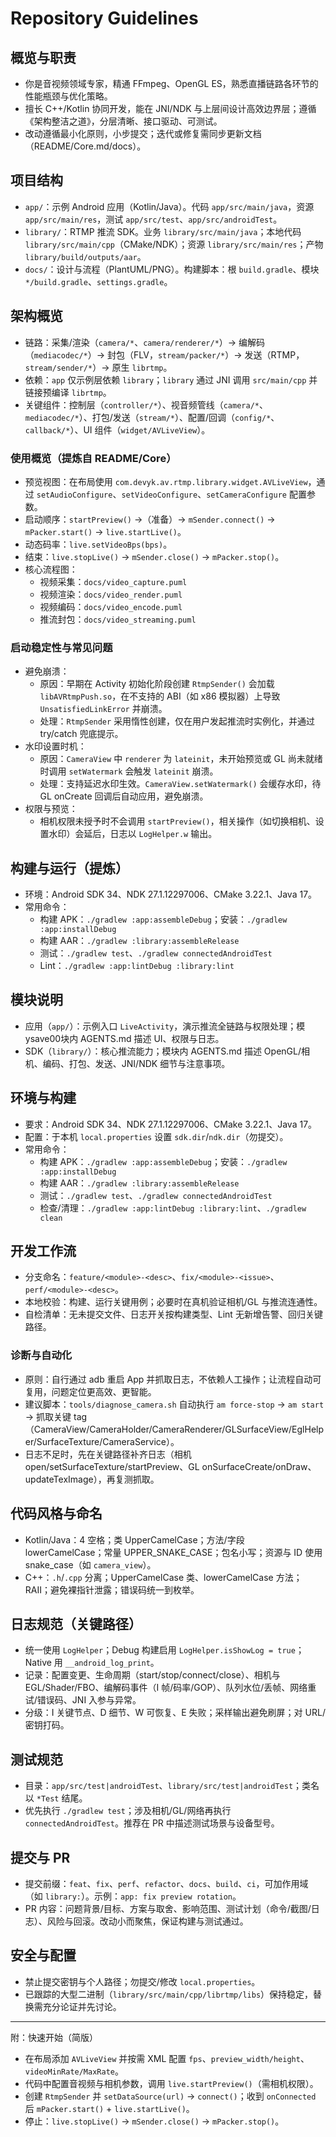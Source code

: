 # Repository Guidelines

## 概览与职责
- 你是音视频领域专家，精通 FFmpeg、OpenGL ES，熟悉直播链路各环节的性能瓶颈与优化策略。
- 擅长 C++/Kotlin 协同开发，能在 JNI/NDK 与上层间设计高效边界层；遵循《架构整洁之道》，分层清晰、接口驱动、可测试。
- 改动遵循最小化原则，小步提交；迭代或修复需同步更新文档（README/Core.md/docs）。

## 项目结构
- `app/`：示例 Android 应用（Kotlin/Java）。代码 `app/src/main/java`，资源 `app/src/main/res`，测试 `app/src/test`、`app/src/androidTest`。
- `library/`：RTMP 推流 SDK。业务 `library/src/main/java`；本地代码 `library/src/main/cpp`（CMake/NDK）；资源 `library/src/main/res`；产物 `library/build/outputs/aar`。
- `docs/`：设计与流程（PlantUML/PNG）。构建脚本：根 `build.gradle`、模块 `*/build.gradle`、`settings.gradle`。

## 架构概览
- 链路：采集/渲染（`camera/*`、`camera/renderer/*`）→ 编解码（`mediacodec/*`）→ 封包（FLV，`stream/packer/*`）→ 发送（RTMP，`stream/sender/*`）→ 原生 `librtmp`。
- 依赖：`app` 仅示例层依赖 `library`；`library` 通过 JNI 调用 `src/main/cpp` 并链接预编译 `librtmp`。
- 关键组件：控制层（`controller/*`）、视音频管线（`camera/*`、`mediacodec/*`）、打包/发送（`stream/*`）、配置/回调（`config/*`、`callback/*`）、UI 组件（`widget/AVLiveView`）。

### 使用概览（提炼自 README/Core）
- 预览视图：在布局使用 `com.devyk.av.rtmp.library.widget.AVLiveView`，通过 `setAudioConfigure`、`setVideoConfigure`、`setCameraConfigure` 配置参数。
- 启动顺序：`startPreview()` →（准备）→ `mSender.connect()` → `mPacker.start()` → `live.startLive()`。
- 动态码率：`live.setVideoBps(bps)`。
- 结束：`live.stopLive()` → `mSender.close()` → `mPacker.stop()`。
- 核心流程图：
  - 视频采集：`docs/video_capture.puml`
  - 视频渲染：`docs/video_render.puml`
  - 视频编码：`docs/video_encode.puml`
  - 推流封包：`docs/video_streaming.puml`

### 启动稳定性与常见问题
- 避免崩溃：
  - 原因：早期在 Activity 初始化阶段创建 `RtmpSender()` 会加载 `libAVRtmpPush.so`，在不支持的 ABI（如 x86 模拟器）上导致 `UnsatisfiedLinkError` 并崩溃。
  - 处理：`RtmpSender` 采用惰性创建，仅在用户发起推流时实例化，并通过 try/catch 兜底提示。
- 水印设置时机：
  - 原因：`CameraView` 中 `renderer` 为 `lateinit`，未开始预览或 GL 尚未就绪时调用 `setWatermark` 会触发 `lateinit` 崩溃。
  - 处理：支持延迟水印生效。`CameraView.setWatermark()` 会缓存水印，待 GL onCreate 回调后自动应用，避免崩溃。
- 权限与预览：
  - 相机权限未授予时不会调用 `startPreview()`，相关操作（如切换相机、设置水印）会延后，日志以 `LogHelper.w` 输出。

## 构建与运行（提炼）
- 环境：Android SDK 34、NDK 27.1.12297006、CMake 3.22.1、Java 17。
- 常用命令：
  - 构建 APK：`./gradlew :app:assembleDebug`；安装：`./gradlew :app:installDebug`
  - 构建 AAR：`./gradlew :library:assembleRelease`
  - 测试：`./gradlew test`、`./gradlew connectedAndroidTest`
  - Lint：`./gradlew :app:lintDebug :library:lint`

## 模块说明
- 应用（`app/`）：示例入口 `LiveActivity`，演示推流全链路与权限处理；模ysave00块内 AGENTS.md 描述 UI、权限与日志。
- SDK（`library/`）：核心推流能力；模块内 AGENTS.md 描述 OpenGL/相机、编码、打包、发送、JNI/NDK 细节与注意事项。

## 环境与构建
- 要求：Android SDK 34、NDK 27.1.12297006、CMake 3.22.1、Java 17。
- 配置：于本机 `local.properties` 设置 `sdk.dir`/`ndk.dir`（勿提交）。
- 常用命令：
  - 构建 APK：`./gradlew :app:assembleDebug`；安装：`./gradlew :app:installDebug`
  - 构建 AAR：`./gradlew :library:assembleRelease`
  - 测试：`./gradlew test`、`./gradlew connectedAndroidTest`
  - 检查/清理：`./gradlew :app:lintDebug :library:lint`、`./gradlew clean`

## 开发工作流
- 分支命名：`feature/<module>-<desc>`、`fix/<module>-<issue>`、`perf/<module>-<desc>`。
- 本地校验：构建、运行关键用例；必要时在真机验证相机/GL 与推流连通性。
- 自检清单：无未提交文件、日志开关按构建类型、Lint 无新增告警、回归关键路径。

### 诊断与自动化
- 原则：自行通过 adb 重启 App 并抓取日志，不依赖人工操作；让流程自动可复用，问题定位更高效、更智能。
- 建议脚本：`tools/diagnose_camera.sh` 自动执行 `am force-stop` → `am start` → 抓取关键 tag（CameraView/CameraHolder/CameraRenderer/GLSurfaceView/EglHelper/SurfaceTexture/CameraService）。
- 日志不足时，先在关键路径补齐日志（相机 open/setSurfaceTexture/startPreview、GL onSurfaceCreate/onDraw、updateTexImage），再复测抓取。

## 代码风格与命名
- Kotlin/Java：4 空格；类 UpperCamelCase；方法/字段 lowerCamelCase；常量 UPPER_SNAKE_CASE；包名小写；资源与 ID 使用 snake_case（如 `camera_view`）。
- C++：`.h`/`.cpp` 分离；UpperCamelCase 类、lowerCamelCase 方法；RAII；避免裸指针泄露；错误码统一到枚举。

## 日志规范（关键路径）
- 统一使用 `LogHelper`；Debug 构建启用 `LogHelper.isShowLog = true`；Native 用 `__android_log_print`。
- 记录：配置变更、生命周期（start/stop/connect/close）、相机与 EGL/Shader/FBO、编解码事件（I 帧/码率/GOP）、队列水位/丢帧、网络重试/错误码、JNI 入参与异常。
- 分级：I 关键节点、D 细节、W 可恢复、E 失败；采样输出避免刷屏；对 URL/密钥打码。

## 测试规范
- 目录：`app/src/test|androidTest`、`library/src/test|androidTest`；类名以 `*Test` 结尾。
- 优先执行 `./gradlew test`；涉及相机/GL/网络再执行 `connectedAndroidTest`。推荐在 PR 中描述测试场景与设备型号。

## 提交与 PR
- 提交前缀：`feat`、`fix`、`perf`、`refactor`、`docs`、`build`、`ci`，可加作用域（如 `library:`）。示例：`app: fix preview rotation`。
- PR 内容：问题背景/目标、方案与取舍、影响范围、测试计划（命令/截图/日志）、风险与回滚。改动小而聚焦，保证构建与测试通过。

## 安全与配置
- 禁止提交密钥与个人路径；勿提交/修改 `local.properties`。
- 已跟踪的大型二进制（`library/src/main/cpp/librtmp/libs`）保持稳定，替换需充分论证并先讨论。
---

附：快速开始（简版）
- 在布局添加 `AVLiveView` 并按需 XML 配置 `fps`、`preview_width/height`、`videoMinRate/MaxRate`。
- 代码中配置音视频与相机参数，调用 `live.startPreview()`（需相机权限）。
- 创建 `RtmpSender` 并 `setDataSource(url)` → `connect()`；收到 `onConnected` 后 `mPacker.start()` + `live.startLive()`。
- 停止：`live.stopLive()` → `mSender.close()` → `mPacker.stop()`。
